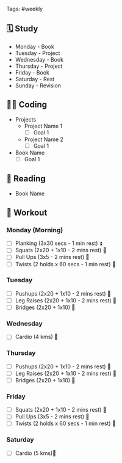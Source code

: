 Tags: #weekly

## 🗓️ Study 

- Monday - Book
- Tuesday - Project
- Wednesday - Book
- Thursday - Project
- Friday - Book
- Saturday - Rest
- Sunday - Revision 

## 🧑‍💻 Coding

- Projects
	- Project Name 1
		- [ ] Goal 1
	- Project Name 2
		- [ ] Goal 1
- Book Name
	- [ ] Goal 1
	
## 📖 Reading

- Book Name


## 💪 Workout

###  Monday (Morning)

- [ ] Planking (3x30 secs - 1 min rest) ⏫ 
- [ ] Squats (2x20 + 1x10  - 2 mins rest) 🔺 
- [ ] Pull Ups (3x5  - 2 mins rest) 🔺 
- [ ] Twists (2 holds x 60 secs  - 1 min rest) 🔺 

### Tuesday 

- [ ] Pushups (2x20 + 1x10  - 2 mins rest) 🔺
- [ ] Leg Raises (2x20 + 1x10  - 2 mins rest) 🔺 
- [ ] Bridges (2x20 + 1x10) 🔺 

### Wednesday

- [ ] Cardio (4 kms) 🔺  

### Thursday 

- [ ] Pushups (2x20 + 1x10  - 2 mins rest) 🔺 
- [ ] Leg Raises (2x20 + 1x10  - 2 mins rest) 🔺 
- [ ] Bridges (2x20 + 1x10) 🔺 
### Friday

- [ ] Squats (2x20 + 1x10  - 2 mins rest) 🔺 
- [ ] Pull Ups (3x5  - 2 mins rest) 🔺 
- [ ] Twists  (2 holds x 60 secs  - 1 min rest) 🔺 
### Saturday

- [ ] Cardio (5 kms)🔺 
